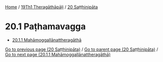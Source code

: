 
[Home](/) / [19Th1 Theragāthāpāḷi](...md) / [20 Saṭṭhinipāta](../19Th1/20.md)

# 20.1 Paṭhamavagga

* [20.1.1 Mahāmoggallānattheragāthā](20.1/20.1.1.md)

[Go to previous page (20 Saṭṭhinipāta)](../19Th1/20.md) / [Go to parent page (20 Saṭṭhinipāta)](../19Th1/20.md) / [Go to next page (20.1.1 Mahāmoggallānattheragāthā)](20.1/20.1.1.md)


